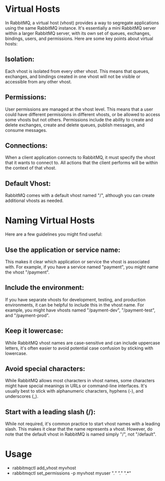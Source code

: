 # Virtual Hosts
In RabbitMQ, a virtual host (vhost) provides a way to segregate applications using the same RabbitMQ instance. 
It's essentially a mini RabbitMQ server within a larger RabbitMQ server, with its own set of queues, exchanges, bindings, users, and permissions.
Here are some key points about virtual hosts:
## Isolation:
Each vhost is isolated from every other vhost. This means that queues, exchanges, and bindings created in one vhost will not be visible or accessible from any other vhost.
## Permissions: 
User permissions are managed at the vhost level. This means that a user could have different permissions in different vhosts, or be allowed to access some vhosts but not others. Permissions include the ability to create and delete exchanges, create and delete queues, publish messages, and consume messages.
## Connections:
When a client application connects to RabbitMQ, it must specify the vhost that it wants to connect to. 
All actions that the client performs will be within the context of that vhost.
## Default Vhost: 
RabbitMQ comes with a default vhost named "/", although you can create additional vhosts as needed.

# Naming Virtual Hosts
Here are a few guidelines you might find useful:
## Use the application or service name: 
This makes it clear which application or service the vhost is associated with. 
For example, if you have a service named "payment", you might name the vhost "/payment".
## Include the environment: 
If you have separate vhosts for development, testing, and production environments, it can be helpful to include this in the vhost name. For example, you might have vhosts named "/payment-dev", "/payment-test", and "/payment-prod".
## Keep it lowercase: 
While RabbitMQ vhost names are case-sensitive and can include uppercase letters, it's often easier to avoid potential case confusion by sticking with lowercase.
## Avoid special characters: 
While RabbitMQ allows most characters in vhost names, some characters might have special meanings in URLs or command-line interfaces.
It's usually best to stick with alphanumeric characters, hyphens (-), and underscores (_).
## Start with a leading slash (/): 
While not required, it's common practice to start vhost names with a leading slash. 
This makes it clear that the name represents a vhost. However, do note that the default vhost in RabbitMQ is named simply "/", not "/default".

# Usage
- rabbitmqctl add_vhost myvhost
- rabbitmqctl set_permissions -p myvhost myuser ".*" ".*" ".*"
